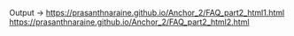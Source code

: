 Output ->
https://prasanthnaraine.github.io/Anchor_2/FAQ_part2_html1.html
https://prasanthnaraine.github.io/Anchor_2/FAQ_part2_html2.html
